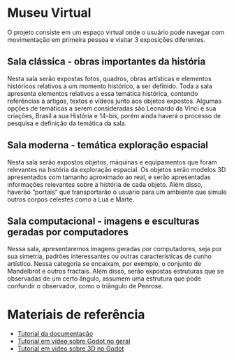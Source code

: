 # Museu Virtual
O projeto consiste em um espaço virtual onde o usuário pode navegar com movimentação em primeira pessoa e visitar 3 exposições diferentes.

## Sala clássica - obras importantes da história
Nesta sala serão expostas fotos, quadros, obras artísticas e elementos históricos relativos a um momento histórico, a ser definido. Toda a sala apresenta elementos relativos a essa temática histórica, contendo referências a artigos, textos e vídeos junto aos objetos expostos. Algumas opções de temáticas a serem consideradas são Leonardo da Vinci e sua criações, Brasil a sua História e 14-bis, porém ainda haverá o processo de pesquisa e definição da temática da sala.

## Sala moderna - temática exploração espacial
Nesta sala serão expostos objetos, máquinas e equipamentos que foram relevantes na história da exploração espacial. Os objetos serão modelos 3D apresentados com tamanho aproximado ao real, e serão apresentadas informações relevantes sobre a história de cada objeto. Além disso, haverão “portais” que transportarão o usuário para um ambiente que simule outros corpos celestes como a Lua e Marte.

## Sala computacional - imagens e esculturas geradas por computadores
Nessa sala, apresentaremos imagens geradas por computadores, seja por sua simetria, padrões interessantes ou outras características de cunho artístico. Nessa  categoria se encaixam, por exemplo, o conjunto de Mandelbrot e outros fractais. Além disso, serão expostas  estruturas que se observadas de um certo ângulo, assumem uma estrutura que pode confundir o observador, como o triângulo de Penrose.

# Materiais de referência
* [Tutorial da documentação](https://docs.godotengine.org/en/stable/getting_started/step_by_step/intro_to_the_editor_interface.html)
* [Tutorial em vídeo sobre Godot no geral](https://www.youtube.com/watch?v=iDEcP8Mc-7s&list=PLS9MbmO_ssyDk79j9ewONxV88fD5e_o5d&index=1)
* [Tutorial em vídeo sobre 3D no Godot](https://www.youtube.com/watch?v=VeCrE-ge8xM&list=PLda3VoSoc_TSBBOBYwcmlamF1UrjVtccZ)